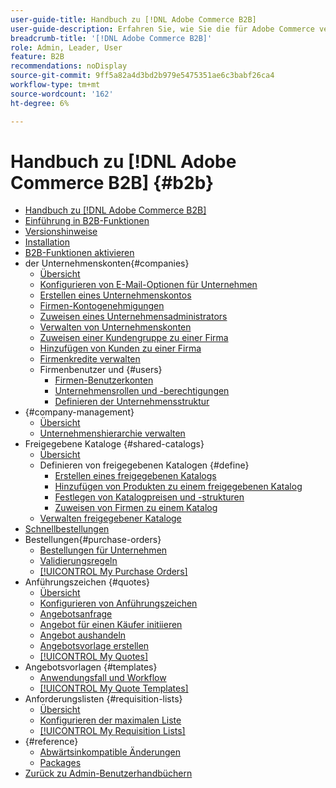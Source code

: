 ```yaml
---
user-guide-title: Handbuch zu [!DNL Adobe Commerce B2B]
user-guide-description: Erfahren Sie, wie Sie die für Adobe Commerce verfügbaren integrierten B2B-Funktionen verwenden.
breadcrumb-title: '[!DNL Adobe Commerce B2B]'
role: Admin, Leader, User
feature: B2B
recommendations: noDisplay
source-git-commit: 9ff5a82a4d3bd2b979e5475351ae6c3babf26ca4
workflow-type: tm+mt
source-wordcount: '162'
ht-degree: 6%

---
```



# Handbuch zu [!DNL Adobe Commerce B2B] {#b2b}

+ [Handbuch zu [!DNL Adobe Commerce B2B]](guide-overview.md)
+ [Einführung in B2B-Funktionen](introduction.md)
+ [Versionshinweise](release-notes.md)
+ [Installation](install.md)
+ [B2B-Funktionen aktivieren](enable-basic-features.md)
+ der Unternehmenskonten{#companies}
   + [Übersicht](account-companies.md)
   + [Konfigurieren von E-Mail-Optionen für Unternehmen](email-company-configuration.md)
   + [Erstellen eines Unternehmenskontos](account-company-create.md)
   + [Firmen-Kontogenehmigungen](account-company-approve.md)
   + [Zuweisen eines Unternehmensadministrators](account-company-admin.md)
   + [Verwalten von Unternehmenskonten](account-company-manage.md)
   + [Zuweisen einer Kundengruppe zu einer Firma](account-company-customer-group.md)
   + [Hinzufügen von Kunden zu einer Firma](customer-assign-company.md)
   + [Firmenkredite verwalten](credit-company.md)
   + Firmenbenutzer und {#users}
      + [Firmen-Benutzerkonten](account-company-users.md)
      + [Unternehmensrollen und -berechtigungen](account-company-roles-permissions.md)
      + [Definieren der Unternehmensstruktur](account-company-structure.md)
+ {#company-management}
   + [Übersicht](manage-companies.md)
   + [Unternehmenshierarchie verwalten](manage-company-hierarchy.md)
+ Freigegebene Kataloge {#shared-catalogs}
   + [Übersicht](catalog-shared.md)
   + Definieren von freigegebenen Katalogen {#define}
      + [Erstellen eines freigegebenen Katalogs](catalog-shared-create.md)
      + [Hinzufügen von Produkten zu einem freigegebenen Katalog](catalog-shared-product-add.md)
      + [Festlegen von Katalogpreisen und -strukturen](catalog-shared-pricing-structure.md)
      + [Zuweisen von Firmen zu einem Katalog](catalog-shared-assign-companies.md)
   + [Verwalten freigegebener Kataloge](catalog-shared-manage.md)
+ [Schnellbestellungen](quick-order.md)
+ Bestellungen{#purchase-orders}
   + [Bestellungen für Unternehmen](purchase-order-flow.md)
   + [Validierungsregeln](account-dashboard-approval-rules.md)
   + [[!UICONTROL My Purchase Orders]](account-dashboard-my-purchase-orders.md)
+ Anführungszeichen {#quotes}
   + [Übersicht](quotes.md)
   + [Konfigurieren von Anführungszeichen](configure-quotes.md)
   + [Angebotsanfrage](quote-request.md)
   + [Angebot für einen Käufer initiieren](sales-rep-initiates-quote.md)
   + [Angebot aushandeln](quote-price-negotiation.md)
   + [Angebotsvorlage erstellen](quote-templates.md)
   + [[!UICONTROL My Quotes]](account-dashboard-my-quotes.md)
+ Angebotsvorlagen {#templates}
   + [Anwendungsfall und Workflow](quote-templates-overview.md)
   + [[!UICONTROL My Quote Templates]](account-dashboard-my-quote-templates.md)
+ Anforderungslisten {#requisition-lists}
   + [Übersicht](requisition-lists.md)
   + [Konfigurieren der maximalen Liste](configure-requisition-lists.md)
   + [[!UICONTROL My Requisition Lists]](account-dashboard-requisition-lists-manage.md)
+ {#reference}
   + [Abwärtsinkompatible Änderungen](backward-incompatible-changes.md)
   + [Packages](packages.md)
+ [Zurück zu Admin-Benutzerhandbüchern](https://experienceleague.adobe.com/en/docs/commerce-admin/user-guides/home)
